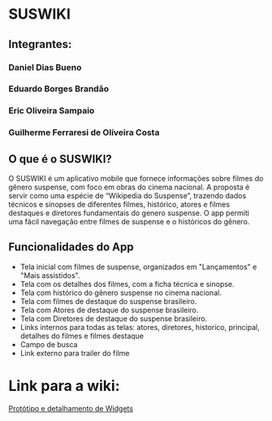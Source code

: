 # SUSWIKI
## Integrantes:
### Daniel Dias Bueno
### Eduardo Borges Brandão
### Eric Oliveira Sampaio
### Guilherme Ferraresi de Oliveira Costa

## O que é o SUSWIKI?
O SUSWIKI é um aplicativo mobile que fornece informações sobre filmes do gênero suspense, com foco em obras do cinema nacional. A proposta é servir como uma espécie de “Wikipedia do Suspense”, trazendo dados técnicos e sinopses de diferentes filmes, histórico, atores e filmes destaques e diretores fundamentais do genero suspense.
O app permiti uma fácil navegação entre filmes de suspense e o históricos do gênero.


## Funcionalidades do App
* Tela inicial com filmes de suspense, organizados em "Lançamentos" e "Mais assistidos".
* Tela com os detalhes dos filmes, com a ficha técnica e sinopse.
* Tela com histórico do gênero suspense no cinema nacional.
* Tela com filmes de destaque do suspense brasileiro.
* Tela com Atores de destaque do suspense brasileiro.
* Tela com Diretores de destaque do suspense brasileiro.
* Links internos para todas as telas: atores, diretores, historico, principal, detalhes do filmes e filmes destaque
* Campo de busca 
* Link externo para trailer do filme

# Link para a wiki:
<a href="https://github.com/guilhermeferraresi/SUSWIKI/wiki/Prot%C3%B3tipo-e-detalhamento-de-Widgets">Protótipo e detalhamento de Widgets</a>

